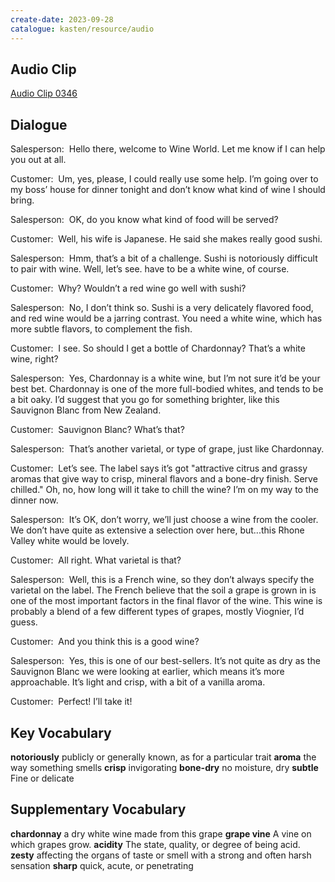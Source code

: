 ```yaml
---
create-date: 2023-09-28
catalogue: kasten/resource/audio
---
```


## Audio Clip
[Audio Clip 0346](https://archive.org/download/englishpod_all/englishpod_0346dg.mp3)

## Dialogue
Salesperson:  Hello there, welcome to Wine World. Let me know if I can help you out at all. 

Customer:  Um, yes, please, I could really use some help. I’m going over to my boss’ house for dinner tonight and don’t know what kind of wine I should bring. 

Salesperson:  OK, do you know what kind of food will be served? 

Customer:  Well, his wife is Japanese. He said she makes really good sushi. 

Salesperson:  Hmm, that’s a bit of a challenge. Sushi is notoriously difficult to pair with wine. Well, let’s see. have to be a white wine, of course. 

Customer:  Why? Wouldn’t a red wine go well with sushi? 

Salesperson:  No, I don’t think so. Sushi is a very delicately flavored food, and red wine would be a jarring contrast. You need a white wine, which has more subtle flavors, to complement the fish. 

Customer:  I see. So should I get a bottle of Chardonnay? That’s a white wine, right? 

Salesperson:  Yes, Chardonnay is a white wine, but I’m not sure it’d be your best bet. Chardonnay is one of the more full-bodied whites, and tends to be a bit oaky. I’d suggest that you go for something brighter, like this Sauvignon Blanc from New Zealand.

Customer:  Sauvignon Blanc? What’s that?

Salesperson:  That’s another varietal, or type of grape, just like Chardonnay.

Customer:  Let’s see. The label says it’s got "attractive citrus and grassy aromas that give way to crisp, mineral flavors and a bone-dry finish. Serve chilled." Oh, no, how long will it take to chill the wine? I’m on my way to the dinner now.

Salesperson:  It’s OK, don’t worry, we’ll just choose a wine from the cooler. We don’t have quite as extensive a selection over here, but...this Rhone Valley white would be lovely.

Customer:  All right. What varietal is that?

Salesperson:  Well, this is a French wine, so they don’t always specify the varietal on the label. The French believe that the soil a grape is grown in is one of the most important factors in the final flavor of the wine. This wine is probably a blend of a few different types of grapes, mostly Viognier, I’d guess.

Customer:  And you think this is a good wine?

Salesperson:  Yes, this is one of our best-sellers. It’s not quite as dry as the Sauvignon Blanc we were looking at earlier, which means it’s more approachable. It’s light and crisp, with a bit of a vanilla aroma.

Customer:  Perfect! I’ll take it!

## Key Vocabulary
**notoriously**      publicly or generally known, as for a particular trait
**aroma**            the way something smells
**crisp**            invigorating
**bone-dry**         no moisture, dry
**subtle**           Fine or delicate

## Supplementary Vocabulary
**chardonnay**      a dry white wine made from this grape
**grape vine**      A vine on which grapes grow.
**acidity**         The state, quality, or degree of being acid.
**zesty**           affecting the organs of taste or smell with a strong and often harsh sensation
**sharp**           quick, acute, or penetrating
